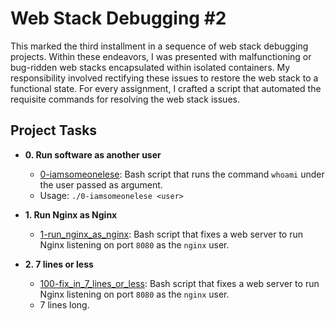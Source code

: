 # Web Stack Debugging #2
This marked the third installment in a sequence of web stack debugging projects.
Within these endeavors, I was presented with malfunctioning or bug-ridden web stacks
encapsulated within isolated containers. My responsibility involved rectifying these
issues to restore the web stack to a functional state. For every assignment, I crafted
a script that automated the requisite commands for resolving the web stack issues.

## Project Tasks

* **0. Run software as another user**
  * [0-iamsomeonelese](./0-iamsomeonelese): Bash script that runs the command
  `whoami` under the user passed as argument.
  * Usage: `./0-iamsomeonelese <user>`

* **1. Run Nginx as Nginx**
  * [1-run_nginx_as_nginx](./1-run_nginx_as_nginx): Bash script that fixes a
  web server to run Nginx listening on port `8080` as the `nginx` user.

* **2. 7 lines or less**
  * [100-fix_in_7_lines_or_less](./100-fix_in_7_lines_or_less): Bash script
  that fixes a web server to run Nginx listening on port `8080` as the `nginx`
  user.
  * 7 lines long.
